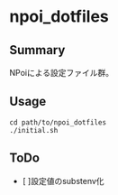 # npoi_dotfiles

## Summary

NPoiによる設定ファイル群。

## Usage

```
cd path/to/npoi_dotfiles
./initial.sh
```

## ToDo

- [ ]設定値のsubstenv化
